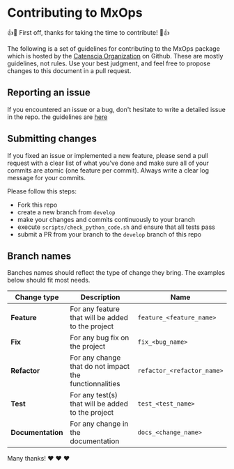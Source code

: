# Contributing to MxOps

:+1::tada: First off, thanks for taking the time to contribute! :tada::+1:

The following is a set of guidelines for contributing to the MxOps package which is hosted by the [Catenscia Organization](https://github.com/Catenscia) on Github. These are mostly guidelines, not rules. Use your best judgment, and feel free to propose changes to this document in a pull request.

## Reporting an issue

If you encountered an issue or a bug, don't hesitate to write a detailed issue in the repo. the guidelines are [here](./.github/ISSUE_TEMPLATE/bug_report.md)

## Submitting changes

If you fixed an issue or implemented a new feature, please send a pull request with a clear list of what you've done and make sure all of your commits are atomic
(one feature per commit).
Always write a clear log message for your commits.

Please follow this steps:

- Fork this repo
- create a new branch from `develop`
- make your changes and commits continuously to your branch
- execute `scripts/check_python_code.sh` and ensure that all tests pass
- submit a PR from your branch to the `develop` branch of this repo

## Branch names

Banches names should reflect the type of change they bring.
The examples below should fit most needs.

| **Change type**   | Description                                            | Name                       |
|-------------------|--------------------------------------------------------|----------------------------|
| **Feature**       | For any feature that will be added to the project      | `feature_<feature_name>`   |
| **Fix**           | For any bug fix on the project                         | `fix_<bug_name>`           |
| **Refactor**      | For any change that do not impact the functionnalities | `refactor_<refactor_name>` |
| **Test**          | For any test(s) that will be added to the project      | `test_<test_name>`         |
| **Documentation** | For any change in the documentation                    | `docs_<change_name>`       |

Many thanks! :heart: :heart: :heart:
